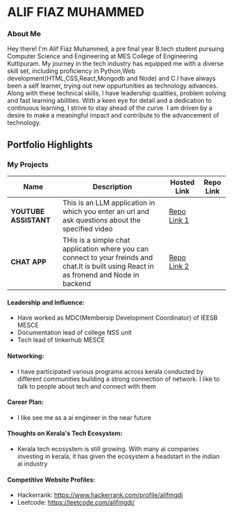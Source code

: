 # ALIF FIAZ MUHAMMED

### About Me

Hey there! I'm Alif Fiaz Muhammed, a pre final year B.tech student pursuing Computer Science and Engineering at MES College of Engineering Kuttipuram. My journey in the tech industry has equipped me with a diverse skill set, including proficiency in Python,Web development(HTML,CSS,React,Mongodb and Node) and C.I have always been a self learner, trying out new oppurtunities as technology advances. Along with these technical skills, I have leadership qualities, problem solving and fast learning abilities. With a keen eye for detail and a dedication to continuous learning, I strive to stay ahead of the curve. I am driven by a desire to make a meaningful impact and contribute to the advancement of technology.


## Portfolio Highlights

### My Projects

| Name                | Description                                                               | Hosted Link                              | Repo Link                                                      |
|---------------------|---------------------------------------------------------------------------|------------------------------------------|----------------------------------------------------------------|
| **YOUTUBE ASSISTANT**  | This is an LLM application in which you enter an url and ask questions about the specified video                                             | [Repo Link 1](https://github.com/aliffiazmuhammed/youtube-assistant-LLM-app-.git)             |
| **CHAT APP**  | THis is a simple chat application where you can connect to your freinds and chat.It is built using React in as fronend and Node in backend                                           | [Repo Link 2](https://github.com/aliffiazmuhammed/chat-app.git)             |

#### Leadership and Influence:

- Have worked as MDC(Membersip Development Coordinator) of IEESB MESCE
- Documentation lead of college NSS unit
- Tech lead of tinkerhub MESCE

#### Networking:

- I have participated various programs across kerala conducted by different communities building a strong connection of network. I like to talk to people about tech and connect with them

#### Career Plan:

- I like see me as a ai engineer in the near future

#### Thoughts on Kerala's Tech Ecosystem:

- Kerala tech ecosystem is still growing. With many ai companies investing in kerala, it has given the ecosystem a headstart in the indian ai industry 

#### Competitive Website Profiles:

- Hackerrank: https://www.hackerrank.com/profile/alifmgdi
- Leetcode: https://leetcode.com/alifmgdi/

